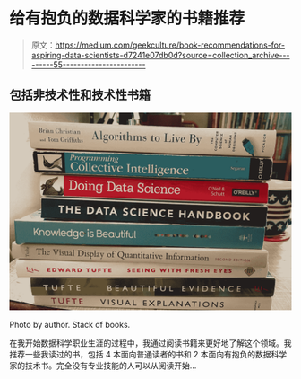 # 给有抱负的数据科学家的书籍推荐

> 原文：<https://medium.com/geekculture/book-recommendations-for-aspiring-data-scientists-d7241e07db0d?source=collection_archive---------55----------------------->

## 包括非技术性和技术性书籍

![](img/85bdf0eee13909d604fad56223c3e696.png)

Photo by author. Stack of books.

在我开始数据科学职业生涯的过程中，我通过阅读书籍来更好地了解这个领域。我推荐一些我读过的书，包括 4 本面向普通读者的书和 2 本面向有抱负的数据科学家的技术书。完全没有专业技能的人可以从阅读开始…